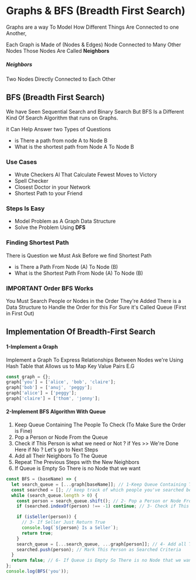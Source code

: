# Graphs & BFS (Breadth First Search)

Graphs are a way To Model How Different Things Are Connected to one Another, <br/>

Each Graph is Made of (Nodes & Edges) Node Connected to Many Other Nodes Those Nodes Are Called **Neighbors** <br/>

##### Neighbors

Two Nodes Directly Connected to Each Other

## BFS (Breadth First Search)

We have Seen Sequential Search and Binary Search But BFS Is a Different Kind Of Search Algorithm that runs
on Graphs. <br/>

it Can Help Answer two Types of Questions

- is There a path from node A to Node B
- What is the shortest path from Node A To Node B

### Use Cases

- Wrute Checkers AI That Calculate Fewest Moves to Victory
- Spell Checker
- Closest Doctor in your Network
- Shortest Path to your Friend

### Steps Is Easy

- Model Problem as A Graph Data Structure
- Solve the Problem Using **DFS**

### Finding Shortest Path

There is Question we Must Ask Before we find Shortest Path

- is There a Path From Node (A) To Node (B)
- What is the Shortest Path From Node (A) To Node (B)

### IMPORTANT Order BFS Works

You Must Search People or Nodes in the Order They're Added There is a Data Structure to Handle the Order for this
For Sure it's Called Queue (First in First Out)

## Implementation Of Breadth-First Search

#### 1-Implement a Graph

Implement a Graph To Express Relationships Between Nodes we're Using Hash Table that Allows us to Map Key Value Pairs E.G

```javascript
const graph = {};
graph['you'] = ['alice', 'bob', 'claire'];
graph['bob'] = ['anuj', 'peggy'];
graph['alice'] = ['peggy'];
graph['claire'] = ['thom', 'jonny'];
```

#### 2-Implement BFS Algorithm With Queue

1. Keep Queue Containing The People To Check (To Make Sure the Order is Fine)
2. Pop a Person or Node From the Queue
3. Check if This Person is what we need or Not ? if Yes >> We're Done Here if No ? Let's go to Next Steps
4. Add all Their Neighbors To The Queue
5. Repeat The Previous Steps with the New Neighbors
6. If Queue is Empty So There is no Node that we want

```javascript
const BFS = (baseName) => {
  let search_queue = [...graph[baseName]]; // 1-Keep Queue Containing The People To Check
  const searched = []; // keep track of which people you've searched before.
  while (search_queue.length > 0) {
    const person = search_queue.shift(); // 2- Pop a Person or Node From the Queue
    if (searched.indexOf(person) !== -1) continue; // 3- Check if This Person is what we need or Not?

    if (isSeller(person)) {
      // 3- If Seller Just Return True
      console.log(`${person} Is a Seller`);
      return true;
    }
    search_queue = [...search_queue, ...graph[person]]; // 4- Add all Their Neighbors To The Queue
    searched.push(person); // Mark This Person as Searched Criteria
  }
  return false; // 6- If Queue is Empty So There is no Node that we want
};
console.log(BFS('you'));
```
